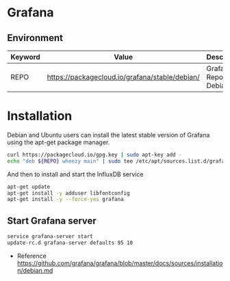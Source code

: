 # Grafana

## Environment

Keyword     | Value                 | Description
----        | ----                  | ----
REPO        | https://packagecloud.io/grafana/stable/debian/| Grafana Repo for Debian

# Installation

Debian and Ubuntu users can install the latest stable version of Grafana using the apt-get package manager.

~~~bash
curl https://packagecloud.io/gpg.key | sudo apt-key add -
echo "deb ${REPO} wheezy main" | sudo tee /etc/apt/sources.list.d/grafana.list
~~~

And then to install and start the InfluxDB service

~~~bash
apt-get update
apt-get install -y adduser libfontconfig
apt-get install -y --force-yes grafana
~~~

## Start Grafana server

~~~bash
service grafana-server start
update-rc.d grafana-server defaults 95 10
~~~

* Reference
https://github.com/grafana/grafana/blob/master/docs/sources/installation/debian.md
